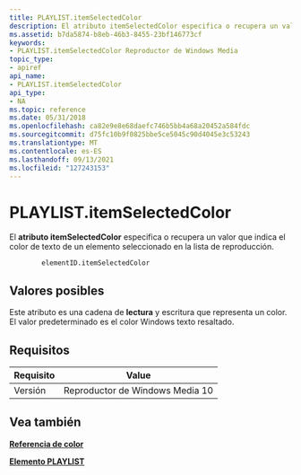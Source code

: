 ```yaml
---
title: PLAYLIST.itemSelectedColor
description: El atributo itemSelectedColor especifica o recupera un valor que indica el color de texto de un elemento seleccionado en la lista de reproducción.
ms.assetid: b7da5874-b8eb-46b3-8455-23bf146773cf
keywords:
- PLAYLIST.itemSelectedColor Reproductor de Windows Media
topic_type:
- apiref
api_name:
- PLAYLIST.itemSelectedColor
api_type:
- NA
ms.topic: reference
ms.date: 05/31/2018
ms.openlocfilehash: ca82e9e8e68daefc746b5bb4a68a20452a584fdc
ms.sourcegitcommit: d75fc10b9f0825bbe5ce5045c90d4045e3c53243
ms.translationtype: MT
ms.contentlocale: es-ES
ms.lasthandoff: 09/13/2021
ms.locfileid: "127243153"
---
```

# <a name="playlistitemselectedcolor"></a>PLAYLIST.itemSelectedColor

El **atributo itemSelectedColor** especifica o recupera un valor que indica el color de texto de un elemento seleccionado en la lista de reproducción.

``` syntax
        elementID.itemSelectedColor
```

## <a name="possible-values"></a>Valores posibles

Este atributo es una cadena de **lectura** y escritura que representa un color. El valor predeterminado es el color Windows texto resaltado.

## <a name="requirements"></a>Requisitos



| Requisito | Value |
|--------------------|------------------------------------|
| Versión<br/> | Reproductor de Windows Media 10<br/> |



## <a name="see-also"></a>Vea también

<dl> <dt>

[**Referencia de color**](color-reference.md)
</dt> <dt>

[**Elemento PLAYLIST**](playlist-element.md)
</dt> </dl>

 

 





